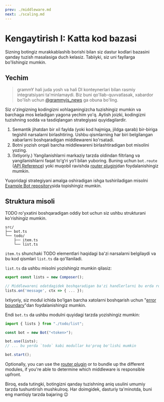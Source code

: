 ```yaml
---
prev: ./middleware.md
next: ./scaling.md
---
```


# Kengaytirish I: Katta kod bazasi

Sizning botingiz murakkablashib borishi bilan siz dastur kodlari bazasini qanday tuzish masalasiga duch kelasiz.
Tabiiyki, siz uni fayllarga bo'lishingiz mumkin.

## Yechim

> grammY hali juda yosh va hali DI konteynerlari bilan rasmiy integratsiyani ta'minlamaydi.
> Biz buni qo'llab-quvvatlasak, xabardor bo'lish uchun [@grammyjs_news](https://t.me/grammyjs_news) ga obuna bo'ling.

Siz o'zingizning kodingizni xohlaganingizcha tuzishingiz mumkin va barchaga mos keladigan yagona yechim yo'q.
Aytish joizki, kodingizni tuzishning sodda va tasdiqlangan strategiyasi quyidagilardir.

1. Semantik jihatdan bir xil faylda (yoki kod hajmiga, jildga qarab) bir-biriga tegishli narsalarni birlashtiring.
   Ushbu qismlarning har biri belgilangan xabarlarni boshqaradigan middlewareni ko'rsatadi.
2. Botni yozish orqali barcha middlewareni birlashtiradigan bot misolini yozing.
3. (Ixtiyoriy.) Yangilanishlarni markaziy tarzda oldindan filtrlang va yangilanishlarni faqat toʻgʻri yoʻl bilan yuboring.
   Buning uchun `bot.route` ([API Reference](https://doc.deno.land/https://deno.land/x/grammy/mod.ts/~/Composer#route)) yoki muqobil ravishda [router plugini](/plugins/router.md)dan foydalanishingiz mumkin.

Yuqoridagi strategiyani amalga oshiradigan ishga tushiriladigan misolni [Example Bot repository](https://github.com/grammyjs/examples/tree/main/scaling)sida topishingiz mumkin.

## Struktura misoli

TODO ro'yxatini boshqaradigan oddiy bot uchun siz ushbu strukturani ko'rishingiz mumkin.

```asciiart:no-line-numbers
src/
├── bot.ts
└── todo/
    ├── item.ts
    └── list.ts
```

`item.ts` shunchaki TODO elementlari haqidagi ba'zi narsalarni belgilaydi va bu kod qismlari `list.ts` da qo'llaniladi.

`list.ts` da ushbu misolni yozishingiz mumkin qilasiz:

```ts
export const lists = new Composer();

// Middlewareni odatdagidek boshqaradigan ba'zi handlerlarni bu erda ro'yxatdan o'tkazing.
lists.on('message', ctx => { ... });
```

Ixtiyoriy, siz modul ichida bo'lgan barcha xatolarni boshqarish uchun "[error boundary](/guide/errors.md#error-boundaries)"dan foydalanishingiz mumkin.

Endi `bot.ts` da ushbu modulni quyidagi tarzda yozishingiz mumkin:

```ts
import { lists } from "./todo/list";

const bot = new Bot("<token>");

bot.use(lists);
// ... bu yerda `todo` kabi modullar ko'proq bo'lishi mumkin

bot.start();
```

Optionally, you can use the [router plugin](/plugins/router.md) or to bundle up the different modules, if you're able to determine which middleware is responsible upfront.

Biroq, esda tutingki, botingizni qanday tuzishning aniq usulini umumiy tarzda tushuntirish mushkulroq.
Har doimgidek, dasturiy ta'minotda, buni eng mantiqiy tarzda bajaring :wink:
